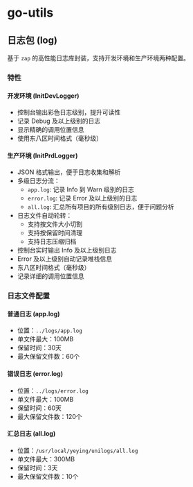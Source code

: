 # go-utils

## 日志包 (log)

基于 `zap` 的高性能日志库封装，支持开发环境和生产环境两种配置。

### 特性

#### 开发环境 (InitDevLogger)
- 控制台输出彩色日志级别，提升可读性
- 记录 Debug 及以上级别的日志
- 显示精确的调用位置信息
- 使用东八区时间格式（毫秒级）

#### 生产环境 (InitPrdLogger)
- JSON 格式输出，便于日志收集和解析
- 多级日志分流：
  - `app.log`: 记录 Info 到 Warn 级别的日志
  - `error.log`: 记录 Error 及以上级别的日志
  - `all.log`: 汇总所有项目的所有级别日志，便于问题分析
- 日志文件自动轮转：
  - 支持按文件大小切割
  - 支持按保留时间清理
  - 支持日志压缩归档
- 控制台实时输出 Info 及以上级别日志
- Error 及以上级别自动记录堆栈信息
- 东八区时间格式（毫秒级）
- 记录详细的调用位置信息

### 日志文件配置

#### 普通日志 (app.log)
- 位置：`../logs/app.log`
- 单文件最大：100MB
- 保留时间：30天
- 最大保留文件数：60个

#### 错误日志 (error.log)
- 位置：`../logs/error.log`
- 单文件最大：100MB
- 保留时间：60天
- 最大保留文件数：120个

#### 汇总日志 (all.log)
- 位置：`/usr/local/yeying/unilogs/all.log`
- 单文件最大：300MB
- 保留时间：3天
- 最大保留文件数：10个